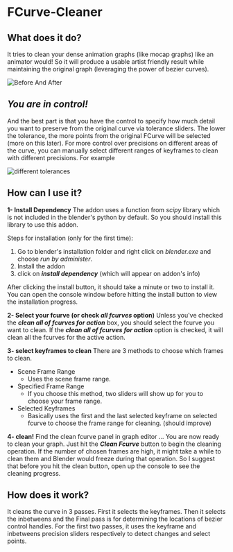# FCurve-Cleaner

## What does it do?

It tries to clean your dense animation graphs (like mocap graphs) like an animator would! So it will produce a usable artist friendly result while maintaining the original graph (leveraging the power of bezier curves).

  

![Before And After](https://i.ibb.co/sPMq1mt/graph-before.jpg)

## ***You are in control!***
 
And the best part is that you have the control to specify how much detail you want to preserve from the original curve via tolerance sliders. The lower the tolerance, the more points from the original FCurve will be selected (more on this later). 
For more control over precisions on different areas of the curve, you can manually select different ranges of keyframes to clean with different precisions. For example 

![different tolerances](https://i.ibb.co/yFY0Mbf/control-original.jpg)


## How can I use it?

**1- Install Dependency**
The addon uses a function from *scipy* library which is not included in the blender's python by default. So you should install this library to use this addon.

Steps for installation (only for the first time):

 1. Go to blender's installation folder and right click on *blender.exe* and choose *run by administer*.
 2. Install the addon
 3. click on ***install dependency*** (which will appear on addon's info)

After clicking the install button, it should take a minute or two to install it. You can open the console window before hitting the install button to view the installation progress.

**2- Select your fcurve (or check *all fcurves* option)**
Unless you've checked the ***clean all of fcurves for action*** box, you should select the fcurve you want to clean. 
If the ***clean all of fcurves for action*** option is checked, it will clean all the fcurves for the active action. 

**3- select keyframes to clean**
There are 3 methods to choose which frames to clean.
 - Scene Frame Range
	 - Uses the scene frame range. 
 - Specified Frame Range
	 - If you choose this method, two sliders will show up for you to choose your frame range.
 - Selected Keyframes
	 - Basically uses the first and the last selected keyframe on selected fcurve to choose the frame range for cleaning. (should improve) 

**4- clean!**
Find the clean fcurve panel in graph editor ...
You are now ready to clean your graph. Just hit the ***Clean Fcurve*** button to begin the cleaning operation.
If the number of chosen frames are high, it might take a while to clean them and Blender would freeze during that operation. So I suggest that before you hit the clean button,  open up the console to see the cleaning progress.

  

## How does it work?  
It cleans the curve in 3 passes. First it selects the keyframes. Then it selects the inbetweens and the Final pass is for determining the locations of bezier control handles.
For the first two passes, it uses the keyframe and inbetweens precision sliders respectively to detect changes and select points.
